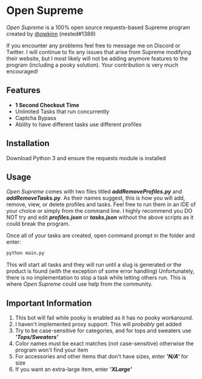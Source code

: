 # Open Supreme
*Open Supreme* is a 100% open source requests-based Supreme program created by [@qwkinn](https://twitter.com/qwkinn) (nested#1389)
  
If you encounter any problems feel free to message me on Discord or Twitter. I will continue to fix any issues that arise from Supreme modifying their website, but I most likely will not be adding anymore features to the program (including a pooky solution). Your contribution is very much encouraged! 

## Features
* **1 Second Checkout Time**  
* Unlimited Tasks that run concurrently
* Captcha Bypass    
* Ability to have different tasks use different profiles

## Installation
Download Python 3 and ensure the requests module is installed 

## Usage 
*Open Supreme* comes with two files titled ***addRemoveProfiles.py*** and ***addRemoveTasks.py***. As their names suggest, this is how you will add, remove, view, or delete profiles and tasks. Feel free to run them in an IDE of your choice or simply from the command line. I highly recommend you DO NOT try and edit  ***profiles.json*** or ***tasks.json*** without the above scripts as it could break the program.

Once all of your tasks are created, open command prompt in the folder and enter:
```bash
python main.py
```
This will start all tasks and they will run until a slug is generated or the product is found (with the exception of some error handling) Unfortunately, there is no implementation to stop a task while letting others run. This is where *Open Supreme* could use help from the community.  

## Important Information 
1. This bot will fail while pooky is enabled as it has no pooky workaround.
2. I haven't implemented proxy support. This will *probably* get added
3. Try to be case-sensitive for categories, and for tops and sweaters use ***'Tops/Sweaters'***
4. Color names must be exact matches (not case-sensitive) otherwise the program won't find your item
5. For accessories and other items that don't have sizes, enter ***'N/A'*** for size
6. If you want an extra-large item, enter ***'XLarge'***
